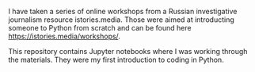 I have taken a series of online workshops from a Russian investigative journalism resource istories.media. 
Those were aimed at introducting someone to Python from scratch and can be found here https://istories.media/workshops/.

This repository contains Jupyter notebooks where I was working through the materials. They were my first introduction to coding in Python.
